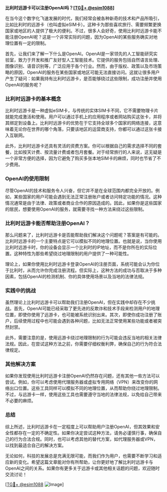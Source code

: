 **比利时远游卡可以注册OpenAI吗？[[TG💪+ @esim1088](https://t.me/s/esim1088)]**

在当今这个数字化飞速发展的时代，我们经常会被各种新奇的技术和产品所吸引，比如比利时的远游卡（也叫虚拟eSIM卡）。这种卡为那些喜欢旅行、需要频繁更换国家或地区的人提供了极大的便利。不过，很多人会好奇，使用比利时远游卡能不能注册OpenAI呢？这是一个非常实际的问题，因为OpenAI的某些服务确实对地理位置有一定的限制。

首先，让我们来了解一下什么是OpenAI。OpenAI是一家领先的人工智能研究实验室，致力于开发和推广友好型人工智能技术。它提供的服务包括自然语言处理、图像识别、语音识别等，广泛应用于各个行业。然而，由于版权、政策以及市场策略的原因，OpenAI的服务在某些国家或地区可能无法直接访问。这就让很多用户产生了疑问：如果我持有比利时远游卡，是否能够绕过这些限制，成功注册并使用OpenAI的服务呢？

### **比利时远游卡的基本概念**

比利时远游卡是一种虚拟eSIM卡，与传统的实体SIM卡不同，它不需要物理卡片就能完成激活和使用。用户可以通过手机上的应用程序或者网站购买这张卡，并将其绑定到设备上。比利时远游卡的优势在于它支持全球多个国家的网络连接，这意味着无论你在世界的哪个角落，只要该地区的运营商支持，你都可以通过这张卡接入互联网。

此外，比利时远游卡还具有灵活的资费方案。你可以根据自己的需求选择不同的套餐，比如按天计费、按流量计费或者包月套餐。对于经常旅行的人来说，这无疑是一个非常方便的选择，因为它避免了购买多张本地SIM卡的麻烦，同时也节省了不少费用。

### **OpenAI的使用限制**

尽管OpenAI的技术和服务令人兴奋，但它并不是在全球范围内都完全开放的。例如，某些国家的用户可能会遇到无法正常注册账户或者访问特定功能的情况。这种情况通常是由于法律、政策或者商业合作的原因造成的。因此，如果你是这些国家的居民，想要使用OpenAI的服务，就需要寻找一种方法来绕过这些限制。

### **比利时远游卡能否帮助注册OpenAI？**

那么问题来了，比利时远游卡是否能帮助我们解决这个问题呢？答案是有可能的。比利时远游卡的一个主要特点是它可以模拟不同的地理位置。也就是说，当你使用比利时远游卡时，你的设备会显示一个比利时的IP地址，而不是你所在的实际位置。这种特性为那些希望绕过地理限制的用户提供了一种可能性。

理论上，如果你使用比利时远游卡登录OpenAI的注册页面，系统可能会认为你位于比利时，从而允许你完成注册流程。但实际上，这种方法的成功与否取决于多种因素，包括OpenAI的检测机制、你的具体使用场景以及当地的法律法规。

### **实践中的挑战**

虽然理论上比利时远游卡可以帮助我们注册OpenAI，但在实践中却存在不少挑战。首先，OpenAI可能已经采取了更先进的反欺诈和技术手段来检测用户的地理位置，即使你使用了远游卡，也可能被系统识别出来。其次，即使你成功注册了账户，后续使用过程中也可能会遇到各种问题，比如无法正常使用某些功能或者被突然封禁。

此外，需要注意的是，使用远游卡绕过地理限制的行为可能会违反当地的相关法律法规。因此，在尝试这种方法之前，你需要仔细权衡利弊，确保自己的行为符合法律规定。

### **其他解决方案**

如果你发现使用比利时远游卡注册OpenAI仍然存在问题，还有其他一些方法可以尝试。例如，你可以考虑使用代理服务器或虚拟专用网络（VPN）来改变你的网络出口位置。这些工具同样可以模拟不同的地理位置，从而帮助你绕过地理限制。不过，与远游卡一样，使用这些工具也需要遵守当地的法律法规，以免给自己带来不必要的麻烦。

### **总结**

综上所述，比利时远游卡在一定程度上可以帮助用户注册OpenAI，但其效果和安全性都存在一定的不确定性。如果你决定尝试这种方法，请务必谨慎行事，确保自己的行为合法合规。同时，也可以考虑其他的替代方案，如代理服务器或VPN，以找到最适合自己的解决方案。

无论如何，科技的发展总是充满无限可能，而我们作为用户，也需要不断学习和适应新的变化。希望这篇文章能对你有所帮助，让你更好地了解比利时远游卡与OpenAI之间的关系。如果你有更多关于远游卡或其他相关话题的问题，欢迎随时交流讨论！

[[TG💪+ @esim1088](https://t.me/s/esim1088) ![Image](https://i.postimg.cc/4NQfJmqS/Snipaste-2025-05-13-00-14-12.png)]